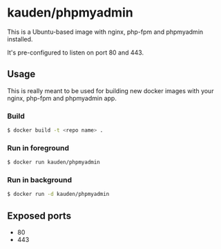 # kauden/phpmyadmin

This is a Ubuntu-based image with nginx, php-fpm and phpmyadmin installed.

It's pre-configured to listen on port 80 and 443.

## Usage

This is really meant to be used for building new docker images with your nginx, php-fpm and phpmyadmin app.

### Build

```bash
$ docker build -t <repo name> .
```

### Run in foreground

```bash
$ docker run kauden/phpmyadmin
```

### Run in background

```bash
$ docker run -d kauden/phpmyadmin
```

## Exposed ports

* 80
* 443